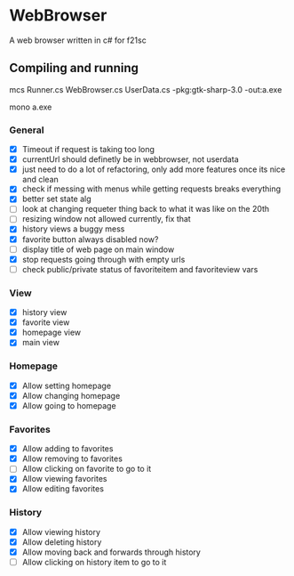 # WebBrowser
A web browser written in c# for f21sc
## Compiling and running
mcs Runner.cs WebBrowser.cs UserData.cs -pkg:gtk-sharp-3.0 -out:a.exe

mono a.exe

### General
- [x] Timeout if request is taking too long
- [x] currentUrl should definetly be in webbrowser, not userdata
- [x] just need to do a lot of refactoring, only add more features once its nice and clean
- [x] check if messing with menus while getting requests breaks everything
- [x] better set state alg
- [ ] look at changing requeter thing back to what it was like on the 20th
- [ ] resizing window not allowed currently, fix that 
- [x] history views a buggy mess
- [x] favorite button always disabled now?
- [ ] display title of web page on main window
- [x] stop requests going through with empty urls
- [ ] check public/private status of favoriteitem and favoriteview vars

### View
- [x] history view
- [x] favorite view
- [x] homepage view
- [x] main view

### Homepage
- [x] Allow setting homepage
- [x] Allow changing homepage
- [x] Allow going to homepage

### Favorites
- [x] Allow adding to favorites
- [x] Allow removing to favorites
- [ ] Allow clicking on favorite to go to it
- [x] Allow viewing favorites
- [x] Allow editing favorites

### History
- [x] Allow viewing history
- [x] Allow deleting history
- [x] Allow moving back and forwards through history
- [ ] Allow clicking on history item to go to it
